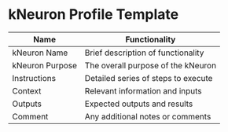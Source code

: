 # kNeuron Profile Template

| Name              | Functionality                          |
|-------------------|----------------------------------------|
| kNeuron Name      | Brief description of functionality     |
| kNeuron Purpose   | The overall purpose of the kNeuron     |
| Instructions      | Detailed series of steps to execute    |
| Context           | Relevant information and inputs        |
| Outputs           | Expected outputs and results           |
| Comment           | Any additional notes or comments       |

